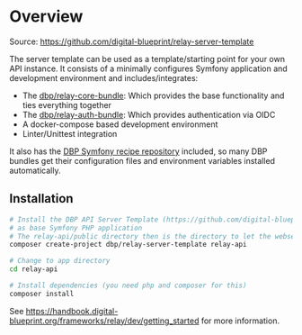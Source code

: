 # Overview

Source: https://github.com/digital-blueprint/relay-server-template

The server template can be used as a template/starting point for your own API instance.
It consists of a minimally configures Symfony application and development environment
and includes/integrates:

* The [dbp/relay-core-bundle](https://packagist.org/packages/dbp/relay-core-bundle): Which provides the base functionality and ties everything together
* The [dbp/relay-auth-bundle](https://packagist.org/packages/dbp/relay-auth-bundle): Which provides authentication via OIDC
* A docker-compose based development environment
* Linter/Unittest integration

It also has the [DBP Symfony recipe repository](https://github.com/digital-blueprint/symfony-recipes) included,
so many DBP bundles get their configuration files and environment variables installed automatically.

## Installation

```bash
# Install the DBP API Server Template (https://github.com/digital-blueprint/relay-server-template)
# as base Symfony PHP application
# The relay-api/public directory then is the directory to let the webserver point at 
composer create-project dbp/relay-server-template relay-api

# Change to app directory
cd relay-api

# Install dependencies (you need php and composer for this)
composer install
```

See https://handbook.digital-blueprint.org/frameworks/relay/dev/getting_started for more information.
